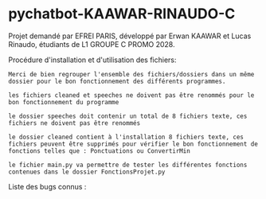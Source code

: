 # pychatbot-KAAWAR-RINAUDO-C

Projet demandé par EFREI PARIS, développé par Erwan KAAWAR et Lucas Rinaudo, étudiants de L1 GROUPE C PROMO 2028.

Procédure d'installation et d'utilisation des fichiers:

    Merci de bien regrouper l'ensemble des fichiers/dossiers dans un même dossier pour le bon fonctionnement des différents programmes.
    
    les fichiers cleaned et speeches ne doivent pas être renommés pour le bon fonctionnement du programme
    
    le dossier speeches doit contenir un total de 8 fichiers texte, ces fichiers ne doivent pas être renommés
    
    le dossier cleaned contient à l'installation 8 fichiers texte, ces fichiers peuvent être supprimés pour vérifier le bon fonctionnement de fonctions telles que : Ponctuations ou ConvertirMin
    
    le fichier main.py va permettre de tester les différentes fonctions contenues dans le dossier FonctionsProjet.py
    
Liste des bugs connus :
  
    
 

